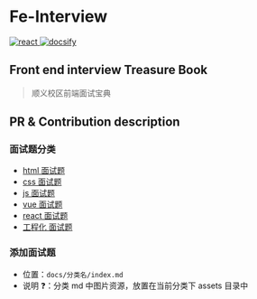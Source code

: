 # Fe-Interview

<p align="left">
  <a href="https://github.com/mapo-fe/fe-interview">
    <img src="https://img.shields.io/badge/fe-doc-brightgreen.svg" alt="react">
  </a>
  <a href="https://docsify.js.org/">
    <img src="https://img.shields.io/static/v1?label=docsify&message=base&color=blueviolet" alt="docsify">
  </a>
</p>

## Front end interview Treasure Book

> 顺义校区前端面试宝典

## PR & Contribution description

### 面试题分类

- [html 面试题](/html/index.md)
- [css 面试题](/css/index.md)
- [js 面试题](/js/index.md)
- [vue 面试题](/vue/index.md)
- [react 面试题](/react/index.md)
- [工程化 面试题](/project/index.md)

### 添加面试题

- 位置：`docs/分类名/index.md`
- 说明 ❓：分类 md 中图片资源，放置在当前分类下 assets 目录中
